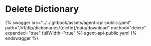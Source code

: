 # Delete Dictionary

{% swagger src="../../.gitbook/assets/agent-api-public.yaml" path="/v1/dlp/dictionaries/{dictId}/data/download" method="delete" expanded="true" fullWidth="true" %} agent-api-public.yaml {% endswagger %}